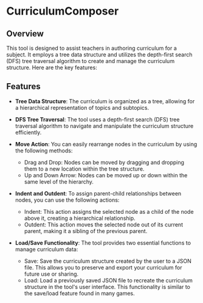 # CurriculumComposer

## Overview

This tool is designed to assist teachers in authoring curriculum for a subject. It employs a tree data structure and utilizes the depth-first search (DFS) tree traversal algorithm to create and manage the curriculum structure. Here are the key features:

## Features

- **Tree Data Structure**: The curriculum is organized as a tree, allowing for a hierarchical representation of topics and subtopics.

- **DFS Tree Traversal**: The tool uses a depth-first search (DFS) tree traversal algorithm to navigate and manipulate the curriculum structure efficiently.

- **Move Action**: You can easily rearrange nodes in the curriculum by using the following methods:
    - Drag and Drop: Nodes can be moved by dragging and dropping them to a new location within the tree structure.
    - Up and Down Arrow: Nodes can be moved up or down within the same level of the hierarchy.

- **Indent and Outdent**: To assign parent-child relationships between nodes, you can use the following actions:
    - Indent: This action assigns the selected node as a child of the node above it, creating a hierarchical relationship.
    - Outdent: This action moves the selected node out of its current parent, making it a sibling of the previous parent.

- **Load/Save Functionality**: The tool provides two essential functions to manage curriculum data:
    - Save: Save the curriculum structure created by the user to a JSON file. This allows you to preserve and export your curriculum for future use or sharing.
    - Load: Load a previously saved JSON file to recreate the curriculum structure in the tool's user interface. This functionality is similar to the save/load feature found in many games.
